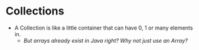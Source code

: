 # Collections

* A Collection is like a little container that can have 0, 1 or many elements in.
    * _But arrays already exist in Java right? Why not just use an Array?_